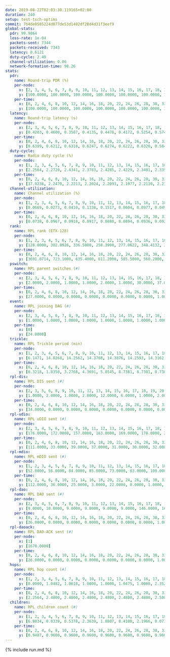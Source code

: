 ```yaml
---
date: 2019-08-22T02:03:38.119165+02:00
duration: 240
setup: test-tsch-optims
commit: 7b4de0585224d877de53d1402df28d4d31f3eef9
global-stats:
  pdr: 99.9864
  loss-rate: 1e-04
  packets-sent: 7344
  packets-received: 7343
  latency: 0.6121
  duty-cycle: 2.40
  channel-utilization: 0.06
  network-formation-time: 98.26
stats:
  pdr:
    name: Round-trip PDR (%)
    per-node:
      x: [2, 3, 4, 5, 6, 7, 8, 9, 10, 11, 12, 13, 14, 15, 16, 17, 18, 19, 20, 21, 22, 23, 24, 25]
      y: [100.0000, 100.0000, 100.0000, 100.0000, 100.0000, 100.0000, 100.0000, 100.0000, 100.0000, 100.0000, 100.0000, 100.0000, 100.0000, 100.0000, 100.0000, 99.6516, 100.0000, 100.0000, 100.0000, 100.0000, 100.0000, 100.0000, 100.0000, 100.0000]
    per-time:
      x: [0, 2, 4, 6, 8, 10, 12, 14, 16, 18, 20, 22, 24, 26, 28, 30, 32, 34, 36, 38, 40, 42, 44, 46, 48, 50, 52, 54, 56, 58, 60, 62, 64, 66, 68, 70, 72, 74, 76, 78, 80, 82, 84, 86, 88, 90, 92, 94, 96, 98, 100, 102, 104, 106, 108, 110, 112, 114, 116, 118, 120, 122, 124]
      y: [100.0000, 100.0000, 100.0000, 100.0000, 100.0000, 100.0000, 100.0000, 100.0000, 100.0000, 100.0000, 100.0000, 100.0000, 100.0000, 100.0000, 100.0000, 100.0000, 100.0000, 99.1736, 100.0000, 100.0000, 100.0000, 100.0000, 100.0000, 100.0000, 100.0000, 100.0000, 100.0000, 100.0000, 100.0000, 100.0000, 100.0000, 100.0000, 100.0000, 100.0000, 100.0000, 100.0000, 100.0000, 100.0000, 100.0000, 100.0000, 100.0000, 100.0000, 100.0000, 100.0000, 100.0000, 100.0000, 100.0000, 100.0000, 100.0000, 100.0000, 100.0000, 100.0000, 100.0000, 100.0000, 100.0000, 100.0000, 100.0000, 100.0000, 100.0000, 100.0000, 100.0000, 100.0000, null]
  latency:
    name: Round-trip latency (s)
    per-node:
      x: [2, 3, 4, 5, 6, 7, 8, 9, 10, 11, 12, 13, 14, 15, 16, 17, 18, 19, 20, 21, 22, 23, 24, 25]
      y: [0.4203, 0.4600, 0.3587, 0.4135, 0.4478, 0.4172, 0.5254, 0.5743, 0.4173, 0.5561, 0.5141, 0.5760, 0.6531, 0.5913, 0.6517, 0.6991, 0.6986, 0.7366, 0.7659, 0.8414, 0.7474, 0.9212, 0.9050, 0.8365]
    per-time:
      x: [0, 2, 4, 6, 8, 10, 12, 14, 16, 18, 20, 22, 24, 26, 28, 30, 32, 34, 36, 38, 40, 42, 44, 46, 48, 50, 52, 54, 56, 58, 60, 62, 64, 66, 68, 70, 72, 74, 76, 78, 80, 82, 84, 86, 88, 90, 92, 94, 96, 98, 100, 102, 104, 106, 108, 110, 112, 114, 116, 118, 120, 122, 124]
      y: [0.6399, 0.6212, 0.6318, 0.6247, 0.6274, 0.6222, 0.6320, 0.5848, 0.6491, 0.6544, 0.6130, 0.5990, 0.6057, 0.6447, 0.6958, 0.6705, 0.7174, 0.6932, 0.6304, 0.6846, 0.6649, 0.6819, 0.6586, 0.6330, 0.6725, 0.6359, 0.6517, 0.6344, 0.6254, 0.6164, 0.6271, 0.6194, 0.5973, 0.6152, 0.6137, 0.6042, 0.6206, 0.5918, 0.5949, 0.5634, 0.5778, 0.5951, 0.5872, 0.6237, 0.5913, 0.6055, 0.6139, 0.5743, 0.5506, 0.5849, 0.5414, 0.5727, 0.5769, 0.5364, 0.5298, 0.5817, 0.5871, 0.5443, 0.5445, 0.5459, 0.5261, 0.5354, null]
  duty-cycle:
    name: Radio duty cycle (%)
    per-node:
      x: [1, 2, 3, 4, 5, 6, 7, 8, 9, 10, 11, 12, 13, 14, 15, 16, 17, 18, 19, 20, 21, 22, 23, 24, 25]
      y: [2.2564, 2.2720, 2.4341, 2.3783, 2.4285, 2.4229, 2.3481, 2.3356, 2.3093, 2.1529, 2.4106, 2.4415, 2.4935, 2.3974, 2.4252, 2.4182, 2.4297, 2.3642, 2.6649, 2.5838, 2.6005, 2.5439, 2.5177, 2.6543, 2.5967]
    per-time:
      x: [0, 2, 4, 6, 8, 10, 12, 14, 16, 18, 20, 22, 24, 26, 28, 30, 32, 34, 36, 38, 40, 42, 44, 46, 48, 50, 52, 54, 56, 58, 60, 62, 64, 66, 68, 70, 72, 74, 76, 78, 80, 82, 84, 86, 88, 90, 92, 94, 96, 98, 100, 102, 104, 106, 108, 110, 112, 114, 116, 118, 120, 122, 124, 126, 128, 130, 132, 134, 136, 138, 140, 142, 144, 146, 148, 150, 152, 154, 156, 158, 160, 162, 164, 166, 168, 170, 172, 174, 176, 178, 180, 182, 184, 186, 188, 190, 192, 194, 196, 198, 200, 202, 204, 206, 208, 210, 212, 214, 216, 218, 220, 222, 224, 226, 228, 230, 232, 234, 236, 238, 240]
      y: [37.9238, 2.2470, 2.2213, 2.2024, 2.2093, 2.1977, 2.2110, 2.2165, 2.1976, 2.2603, 2.2191, 2.2071, 2.1900, 2.1973, 2.2757, 2.2672, 2.2271, 2.2357, 2.2340, 2.1841, 2.2261, 2.2350, 2.2325, 2.2029, 2.2199, 2.2373, 2.2099, 2.2245, 2.2230, 2.2260, 2.2220, 2.2146, 2.2327, 2.2159, 2.2078, 2.2097, 2.2084, 2.2173, 2.1922, 2.2146, 2.1832, 2.1863, 2.2142, 2.2107, 2.2088, 2.2039, 2.2125, 2.2113, 2.2030, 2.1745, 2.2033, 2.1826, 2.2050, 2.1953, 2.1627, 2.1643, 2.2155, 2.2088, 2.1727, 2.1855, 2.1746, 2.0922, 2.1323, 2.3486, 2.3263, 2.2729, 2.3418, 2.4700, 2.4952, 2.4757, 2.4695, 2.5631, 2.4987, 2.1649, 2.0188, 2.0087, 2.0207, 2.0081, 1.9990, 2.0155, 2.0038, 2.0099, 2.0119, 1.9938, 1.9933, 1.9928, 2.0102, 2.0128, 1.9982, 1.9985, 1.9957, 1.9982, 1.9996, 1.9982, 1.9971, 2.0032, 1.9980, 2.0083, 1.9964, 1.9982, 1.9961, 2.0071, 2.0104, 2.0104, 2.0039, 2.0035, 1.9939, 1.9913, 2.0003, 1.9936, 1.9938, 1.9932, 1.9991, 2.0103, 1.9980, 1.9987, 2.0010, 1.9981, 2.0026, 1.9944, null]
  channel-utilization:
    name: Channel utilization (%)
    per-node:
      x: [1, 2, 3, 4, 5, 6, 7, 8, 9, 10, 11, 12, 13, 14, 15, 16, 17, 18, 19, 20, 21, 22, 23, 24, 25]
      y: [0.0669, 0.0273, 0.0410, 0.1338, 0.1517, 0.0604, 0.0977, 0.0498, 0.0341, 0.0466, 0.0321, 0.0840, 0.0796, 0.0426, 0.0804, 0.1003, 0.0287, 0.0525, 0.0564, 0.0787, 0.0325, 0.0523, 0.0322, 0.0293, 0.0321]
    per-time:
      x: [0, 2, 4, 6, 8, 10, 12, 14, 16, 18, 20, 22, 24, 26, 28, 30, 32, 34, 36, 38, 40, 42, 44, 46, 48, 50, 52, 54, 56, 58, 60, 62, 64, 66, 68, 70, 72, 74, 76, 78, 80, 82, 84, 86, 88, 90, 92, 94, 96, 98, 100, 102, 104, 106, 108, 110, 112, 114, 116, 118, 120, 122, 124, 126, 128, 130, 132, 134, 136, 138, 140, 142, 144, 146, 148, 150, 152, 154, 156, 158, 160, 162, 164, 166, 168, 170, 172, 174, 176, 178, 180, 182, 184, 186, 188, 190, 192, 194, 196, 198, 200, 202, 204, 206, 208, 210, 212, 214, 216, 218, 220, 222, 224, 226, 228, 230, 232, 234, 236, 238, 240]
      y: [0.0738, 0.0967, 0.0918, 0.0917, 0.0880, 0.0894, 0.0936, 0.0922, 0.0867, 0.1073, 0.0998, 0.0936, 0.0882, 0.0896, 0.1164, 0.1087, 0.1002, 0.1021, 0.1042, 0.0861, 0.0968, 0.1031, 0.1001, 0.0901, 0.0956, 0.1020, 0.0922, 0.0988, 0.0992, 0.0946, 0.0964, 0.0920, 0.0986, 0.0903, 0.0919, 0.0915, 0.0939, 0.0930, 0.0870, 0.0929, 0.0808, 0.0843, 0.0906, 0.0914, 0.0904, 0.0899, 0.0935, 0.0920, 0.0860, 0.0807, 0.0882, 0.0816, 0.0873, 0.0859, 0.0789, 0.0773, 0.0934, 0.0886, 0.0779, 0.0783, 0.0781, 0.0831, 0.0219, 0.0493, 0.0723, 0.0882, 0.1122, 0.1462, 0.1631, 0.1506, 0.1459, 0.1717, 0.1430, 0.0556, 0.0208, 0.0192, 0.0232, 0.0211, 0.0190, 0.0232, 0.0179, 0.0215, 0.0239, 0.0171, 0.0177, 0.0173, 0.0212, 0.0235, 0.0184, 0.0184, 0.0178, 0.0196, 0.0197, 0.0195, 0.0180, 0.0186, 0.0184, 0.0201, 0.0180, 0.0188, 0.0189, 0.0213, 0.0231, 0.0231, 0.0192, 0.0190, 0.0182, 0.0171, 0.0199, 0.0174, 0.0179, 0.0172, 0.0183, 0.0221, 0.0176, 0.0192, 0.0199, 0.0192, 0.0209, 0.0184, null]
  rank:
    name: RPL rank (ETX-128)
    per-node:
      x: [1, 2, 3, 4, 5, 6, 7, 8, 9, 10, 11, 12, 13, 14, 15, 16, 17, 18, 19, 20, 21, 22, 23, 24, 25]
      y: [128.0000, 302.8926, 336.5000, 258.3900, 277.0622, 348.4132, 304.2116, 7058.9628, 7619.8889, 342.5203, 455.2181, 432.3837, 2991.5135, 7004.0098, 6693.1453, 1588.6641, 7439.0918, 7525.6951, 5875.9721, 3437.2814, 5593.4859, 1050.0242, 9677.8483, 9378.8750, 6123.1655]
    per-time:
      x: [0, 2, 4, 6, 8, 10, 12, 14, 16, 18, 20, 22, 24, 26, 28, 30, 32, 34, 36, 38, 40, 42, 44, 46, 48, 50, 52, 54, 56, 58, 60, 62, 64, 66, 68, 70, 72, 74, 76, 78, 80, 82, 84, 86, 88, 90, 92, 94, 96, 98, 100, 102, 104, 106, 108, 110, 112, 114, 116, 118, 120, 122, 124, 126, 128, 130, 132, 134, 136, 138, 140, 142, 144, 146, 148, 150, 152, 154, 156, 158, 160, 162, 164, 166, 168, 170, 172, 174, 176, 178, 180, 182, 184, 186, 188, 190, 192, 194, 196, 198, 200, 202, 204, 206, 208, 210, 212, 214, 216, 218, 220, 222, 224, 226, 228, 230, 232, 234, 236, 238, 240]
      y: [3691.0714, 723.1000, 635.4000, 611.2000, 585.5000, 560.2800, 577.7600, 574.5882, 555.4314, 659.0357, 672.5882, 660.7200, 649.6000, 641.9412, 649.3704, 645.1698, 629.9804, 615.8600, 568.6346, 551.3269, 542.0392, 547.5490, 550.3400, 565.0000, 552.6800, 570.3600, 537.4902, 548.6863, 570.4706, 556.0200, 545.1731, 540.3800, 523.5800, 525.6863, 504.7000, 501.6471, 500.9623, 489.9412, 495.5400, 498.1176, 481.5400, 488.1200, 494.4400, 494.8800, 501.8824, 491.9600, 500.7308, 482.5882, 479.8600, 474.2400, 488.0000, 485.3725, 475.6800, 473.5200, 479.2600, 479.4528, 484.1800, 515.5686, 503.4600, 499.4400, 500.5098, 449.1311, 1139.0785, 2216.6565, 3441.0802, 3920.6744, 7136.1054, 22942.7951, 22456.5766, 22759.6963, 23436.8672, 22396.4658, 21601.9291, 7641.8615, 595.6863, 602.2200, 1866.3269, 607.4231, 600.6471, 1822.8113, 602.5962, 580.4808, 558.5686, 551.1000, 550.2600, 549.0800, 547.6000, 548.3019, 540.7000, 536.5200, 535.4600, 542.1154, 532.9020, 523.3800, 521.7600, 520.0784, 514.8000, 508.7000, 502.9020, 503.6400, 503.3400, 503.8627, 508.1667, 486.5385, 476.9200, 471.2000, 470.8400, 471.4200, 470.0000, 469.4400, 468.0400, 468.6000, 468.3800, 474.4706, 468.1800, 468.0600, 470.9200, 470.1400, 470.6078, 468.5882, 128.0000]
  pswitch:
    name: RPL parent switches (#)
    per-node:
      x: [2, 3, 4, 5, 6, 7, 8, 9, 10, 11, 12, 13, 14, 15, 16, 17, 18, 19, 20, 21, 22, 23, 24, 25]
      y: [2.0000, 2.0000, 1.0000, 1.0000, 2.0000, 1.0000, 30.0000, 37.0000, 6.0000, 3.0000, 5.0000, 11.0000, 37.0000, 32.0000, 12.0000, 36.0000, 37.0000, 26.0000, 15.0000, 27.0000, 8.0000, 47.0000, 45.0000, 25.0000]
    per-time:
      x: [0, 2, 4, 6, 8, 10, 12, 14, 16, 18, 20, 22, 24, 26, 28, 30, 32, 34, 36, 38, 40, 42, 44, 46, 48, 50, 52, 54, 56, 58, 60, 62, 64, 66, 68, 70, 72, 74, 76, 78, 80, 82, 84, 86, 88, 90, 92, 94, 96, 98, 100, 102, 104, 106, 108, 110, 112, 114, 116, 118, 120, 122, 124, 126, 128, 130, 132, 134, 136, 138, 140, 142, 144, 146, 148, 150, 152, 154, 156, 158, 160, 162, 164, 166, 168, 170, 172, 174, 176, 178, 180, 182, 184, 186, 188, 190, 192, 194, 196, 198, 200, 202, 204, 206, 208, 210, 212, 214, 216, 218, 220, 222, 224, 226, 228, 230, 232, 234, 236, 238]
      y: [27.0000, 0.0000, 0.0000, 0.0000, 0.0000, 0.0000, 0.0000, 1.0000, 1.0000, 6.0000, 1.0000, 0.0000, 0.0000, 1.0000, 4.0000, 3.0000, 1.0000, 0.0000, 2.0000, 2.0000, 1.0000, 1.0000, 0.0000, 1.0000, 0.0000, 0.0000, 1.0000, 1.0000, 1.0000, 0.0000, 2.0000, 0.0000, 0.0000, 1.0000, 0.0000, 1.0000, 3.0000, 1.0000, 0.0000, 1.0000, 0.0000, 0.0000, 0.0000, 0.0000, 1.0000, 0.0000, 2.0000, 1.0000, 0.0000, 0.0000, 0.0000, 1.0000, 0.0000, 0.0000, 0.0000, 3.0000, 0.0000, 1.0000, 0.0000, 0.0000, 1.0000, 2.0000, 5.0000, 10.0000, 15.0000, 20.0000, 28.0000, 37.0000, 43.0000, 44.0000, 39.0000, 52.0000, 39.0000, 10.0000, 1.0000, 0.0000, 1.0000, 2.0000, 1.0000, 2.0000, 2.0000, 2.0000, 1.0000, 0.0000, 0.0000, 0.0000, 0.0000, 3.0000, 0.0000, 0.0000, 0.0000, 2.0000, 1.0000, 0.0000, 0.0000, 1.0000, 0.0000, 0.0000, 1.0000, 0.0000, 0.0000, 1.0000, 4.0000, 2.0000, 0.0000, 0.0000, 0.0000, 0.0000, 0.0000, 0.0000, 0.0000, 0.0000, 0.0000, 1.0000, 0.0000, 0.0000, 0.0000, 0.0000, 1.0000, 1.0000]
  event:
    name: RPL joining DAG (#)
    per-node:
      x: [2, 3, 4, 5, 6, 7, 8, 9, 10, 11, 12, 13, 14, 15, 16, 17, 18, 19, 20, 21, 22, 23, 24, 25]
      y: [1.0000, 1.0000, 1.0000, 1.0000, 1.0000, 1.0000, 1.0000, 1.0000, 1.0000, 1.0000, 1.0000, 1.0000, 1.0000, 1.0000, 1.0000, 1.0000, 1.0000, 1.0000, 1.0000, 1.0000, 1.0000, 1.0000, 1.0000, 1.0000]
    per-time:
      x: [0]
      y: [24.0000]
  trickle:
    name: RPL Trickle period (min)
    per-node:
      x: [1, 2, 3, 4, 5, 6, 7, 8, 9, 10, 11, 12, 13, 14, 15, 16, 17, 18, 19, 20, 21, 22, 23, 24, 25]
      y: [6.1471, 14.8268, 14.2562, 14.3768, 14.3876, 14.2593, 14.3162, 15.9322, 11.7178, 14.6374, 14.4739, 14.1351, 13.4701, 11.4585, 12.0850, 13.1192, 16.0550, 10.7779, 11.3080, 12.4051, 12.5820, 13.7739, 16.1872, 11.0526, 11.5577]
    per-time:
      x: [0, 2, 4, 6, 8, 10, 12, 14, 16, 18, 20, 22, 24, 26, 28, 30, 32, 34, 36, 38, 40, 42, 44, 46, 48, 50, 52, 54, 56, 58, 60, 62, 64, 66, 68, 70, 72, 74, 76, 78, 80, 82, 84, 86, 88, 90, 92, 94, 96, 98, 100, 102, 104, 106, 108, 110, 112, 114, 116, 118, 120, 122, 124, 126, 128, 130, 132, 134, 136, 138, 140, 142, 144, 146, 148, 150, 152, 154, 156, 158, 160, 162, 164, 166, 168, 170, 172, 174, 176, 178, 180, 182, 184, 186, 188, 190, 192, 194, 196, 198, 200, 202, 204, 206, 208, 210, 212, 214, 216, 218, 220, 222, 224, 226, 228, 230, 232, 234, 236, 238, 240]
      y: [0.3218, 1.8350, 3.2768, 4.3691, 5.8545, 8.7381, 8.7381, 8.7381, 8.7381, 15.4807, 15.3132, 15.7723, 15.9034, 16.1056, 16.5054, 16.1573, 16.4483, 16.4277, 17.4763, 17.4763, 17.4763, 17.4763, 17.4763, 17.4763, 17.4763, 17.4763, 17.4763, 17.4763, 17.1389, 16.8428, 16.8881, 16.9520, 16.9520, 17.1336, 17.1267, 17.1336, 17.1465, 17.3049, 17.4763, 17.4763, 17.4763, 17.4763, 17.4763, 17.4763, 17.4763, 17.4763, 17.4763, 17.4763, 17.4763, 17.4763, 17.4763, 17.4763, 17.4763, 17.4763, 17.4763, 17.4763, 17.4763, 17.4763, 17.4763, 17.4763, 17.4763, 17.4763, 16.0129, 2.1009, 1.8164, 1.6790, 2.2920, 4.2096, 4.0228, 4.0717, 3.9509, 2.5661, 2.8161, 2.6929, 3.0626, 4.5875, 5.2959, 7.8769, 8.8238, 8.7433, 9.8094, 13.6953, 16.6196, 16.6025, 16.7772, 16.9520, 17.1267, 17.1465, 17.3015, 17.4763, 17.4763, 17.4763, 17.4763, 17.4763, 17.4763, 17.4763, 17.4763, 17.4763, 17.4763, 17.4763, 17.4763, 17.4763, 17.4763, 17.4763, 17.4763, 17.4763, 17.4763, 17.4763, 17.4763, 17.4763, 17.4763, 17.4763, 17.4763, 17.4763, 17.4763, 17.4763, 17.4763, 17.4763, 17.4763, 17.4763, 17.4763]
  rpl-dis:
    name: RPL DIS sent (#)
    per-node:
      x: [2, 3, 5, 6, 8, 9, 10, 11, 12, 13, 14, 15, 16, 17, 18, 19, 20, 21, 22, 23, 24, 25]
      y: [1.0000, 2.0000, 1.0000, 2.0000, 12.0000, 6.0000, 1.0000, 2.0000, 1.0000, 1.0000, 5.0000, 6.0000, 1.0000, 8.0000, 5.0000, 4.0000, 2.0000, 6.0000, 2.0000, 11.0000, 13.0000, 7.0000]
    per-time:
      x: [0, 2, 4, 6, 8, 10, 12, 14, 16, 18, 20, 22, 24, 26, 28, 30, 32, 34, 36, 38, 40, 42, 44, 46, 48, 50, 52, 54, 56, 58, 60, 62, 64, 66, 68, 70, 72, 74, 76, 78, 80, 82, 84, 86, 88, 90, 92, 94, 96, 98, 100, 102, 104, 106, 108, 110, 112, 114, 116, 118, 120, 122, 124, 126, 128, 130, 132, 134, 136, 138, 140, 142, 144, 146]
      y: [34.0000, 0.0000, 0.0000, 0.0000, 0.0000, 0.0000, 0.0000, 0.0000, 0.0000, 0.0000, 0.0000, 0.0000, 0.0000, 0.0000, 0.0000, 0.0000, 0.0000, 0.0000, 0.0000, 0.0000, 0.0000, 0.0000, 0.0000, 0.0000, 0.0000, 0.0000, 0.0000, 0.0000, 0.0000, 0.0000, 0.0000, 0.0000, 0.0000, 0.0000, 0.0000, 0.0000, 0.0000, 0.0000, 0.0000, 0.0000, 0.0000, 0.0000, 0.0000, 0.0000, 0.0000, 0.0000, 0.0000, 0.0000, 0.0000, 0.0000, 0.0000, 0.0000, 0.0000, 0.0000, 0.0000, 0.0000, 0.0000, 0.0000, 0.0000, 0.0000, 0.0000, 0.0000, 2.0000, 4.0000, 4.0000, 4.0000, 5.0000, 7.0000, 12.0000, 5.0000, 6.0000, 8.0000, 7.0000, 1.0000]
  rpl-udio:
    name: RPL uDIO sent (#)
    per-node:
      x: [2, 3, 4, 5, 6, 7, 8, 9, 10, 11, 12, 13, 14, 15, 16, 17, 18, 19, 20, 21, 22, 23, 24, 25]
      y: [176.0000, 172.0000, 157.0000, 163.0000, 169.0000, 178.0000, 222.0000, 206.0000, 170.0000, 173.0000, 172.0000, 183.0000, 195.0000, 223.0000, 167.0000, 194.0000, 198.0000, 184.0000, 174.0000, 173.0000, 180.0000, 167.0000, 164.0000, 171.0000]
    per-time:
      x: [0, 2, 4, 6, 8, 10, 12, 14, 16, 18, 20, 22, 24, 26, 28, 30, 32, 34, 36, 38, 40, 42, 44, 46, 48, 50, 52, 54, 56, 58, 60, 62, 64, 66, 68, 70, 72, 74, 76, 78, 80, 82, 84, 86, 88, 90, 92, 94, 96, 98, 100, 102, 104, 106, 108, 110, 112, 114, 116, 118, 120, 122, 124, 126, 128, 130, 132, 134, 136, 138, 140, 142, 144, 146, 148, 150, 152, 154, 156, 158, 160, 162, 164, 166, 168, 170, 172, 174, 176, 178, 180, 182, 184, 186, 188, 190, 192, 194, 196, 198, 200, 202, 204, 206, 208, 210, 212, 214, 216, 218, 220, 222, 224, 226, 228, 230, 232, 234, 236, 238, 240]
      y: [111.0000, 33.0000, 39.0000, 37.0000, 31.0000, 30.0000, 32.0000, 38.0000, 32.0000, 56.0000, 32.0000, 34.0000, 35.0000, 29.0000, 40.0000, 40.0000, 33.0000, 31.0000, 36.0000, 27.0000, 35.0000, 37.0000, 38.0000, 31.0000, 32.0000, 33.0000, 31.0000, 41.0000, 34.0000, 29.0000, 36.0000, 33.0000, 32.0000, 35.0000, 31.0000, 28.0000, 27.0000, 33.0000, 33.0000, 31.0000, 32.0000, 33.0000, 32.0000, 32.0000, 31.0000, 32.0000, 33.0000, 36.0000, 36.0000, 30.0000, 31.0000, 31.0000, 28.0000, 30.0000, 40.0000, 28.0000, 33.0000, 38.0000, 31.0000, 31.0000, 33.0000, 31.0000, 38.0000, 44.0000, 42.0000, 41.0000, 59.0000, 77.0000, 65.0000, 47.0000, 55.0000, 48.0000, 53.0000, 48.0000, 29.0000, 30.0000, 36.0000, 38.0000, 32.0000, 32.0000, 28.0000, 38.0000, 37.0000, 33.0000, 37.0000, 31.0000, 34.0000, 37.0000, 25.0000, 35.0000, 33.0000, 36.0000, 34.0000, 34.0000, 31.0000, 33.0000, 31.0000, 45.0000, 34.0000, 33.0000, 35.0000, 35.0000, 37.0000, 31.0000, 45.0000, 31.0000, 33.0000, 31.0000, 38.0000, 29.0000, 31.0000, 35.0000, 41.0000, 37.0000, 30.0000, 32.0000, 32.0000, 30.0000, 39.0000, 32.0000, 6.0000]
  rpl-mdio:
    name: RPL mDIO sent (#)
    per-node:
      x: [1, 2, 3, 4, 5, 6, 7, 8, 9, 10, 11, 12, 13, 14, 15, 16, 17, 18, 19, 20, 21, 22, 23, 24, 25]
      y: [52.0000, 56.0000, 84.0000, 85.0000, 73.0000, 83.0000, 100.0000, 33.0000, 40.0000, 67.0000, 83.0000, 100.0000, 78.0000, 51.0000, 28.0000, 106.0000, 26.0000, 57.0000, 67.0000, 102.0000, 57.0000, 112.0000, 26.0000, 29.0000, 67.0000]
    per-time:
      x: [0, 2, 4, 6, 8, 10, 12, 14, 16, 18, 20, 22, 24, 26, 28, 30, 32, 34, 36, 38, 40, 42, 44, 46, 48, 50, 52, 54, 56, 58, 60, 62, 64, 66, 68, 70, 72, 74, 76, 78, 80, 82, 84, 86, 88, 90, 92, 94, 96, 98, 100, 102, 104, 106, 108, 110, 112, 114, 116, 118, 120, 122, 124, 126, 128, 130, 132, 134, 136, 138, 140, 142, 144, 146, 148, 150, 152, 154, 156, 158, 160, 162, 164, 166, 168, 170, 172, 174, 176, 178, 180, 182, 184, 186, 188, 190, 192, 194, 196, 198, 200, 202, 204, 206, 208, 210, 212, 214, 216, 218, 220, 222, 224, 226, 228, 230, 232, 234, 236, 238]
      y: [112.0000, 36.0000, 25.0000, 3.0000, 22.0000, 0.0000, 1.0000, 11.0000, 11.0000, 13.0000, 5.0000, 3.0000, 1.0000, 4.0000, 6.0000, 9.0000, 4.0000, 3.0000, 1.0000, 0.0000, 0.0000, 0.0000, 5.0000, 4.0000, 7.0000, 5.0000, 4.0000, 0.0000, 2.0000, 3.0000, 3.0000, 6.0000, 5.0000, 9.0000, 3.0000, 0.0000, 1.0000, 0.0000, 0.0000, 1.0000, 4.0000, 5.0000, 7.0000, 7.0000, 1.0000, 0.0000, 0.0000, 0.0000, 4.0000, 3.0000, 5.0000, 6.0000, 7.0000, 0.0000, 0.0000, 0.0000, 0.0000, 6.0000, 1.0000, 9.0000, 7.0000, 2.0000, 37.0000, 74.0000, 117.0000, 103.0000, 114.0000, 113.0000, 114.0000, 69.0000, 62.0000, 89.0000, 101.0000, 74.0000, 24.0000, 13.0000, 16.0000, 7.0000, 2.0000, 8.0000, 13.0000, 8.0000, 0.0000, 1.0000, 1.0000, 2.0000, 7.0000, 4.0000, 3.0000, 5.0000, 2.0000, 1.0000, 1.0000, 0.0000, 1.0000, 7.0000, 5.0000, 8.0000, 1.0000, 1.0000, 1.0000, 1.0000, 1.0000, 2.0000, 9.0000, 5.0000, 2.0000, 2.0000, 3.0000, 1.0000, 1.0000, 3.0000, 2.0000, 6.0000, 7.0000, 1.0000, 3.0000, 0.0000, 1.0000, 1.0000]
  rpl-dao:
    name: RPL DAO sent (#)
    per-node:
      x: [2, 3, 4, 5, 6, 7, 8, 9, 10, 11, 12, 13, 14, 15, 16, 17, 18, 19, 20, 21, 22, 23, 24, 25]
      y: [9.0000, 10.0000, 9.0000, 9.0000, 9.0000, 9.0000, 146.0000, 164.0000, 12.0000, 10.0000, 11.0000, 49.0000, 153.0000, 137.0000, 34.0000, 157.0000, 158.0000, 120.0000, 56.0000, 104.0000, 17.0000, 198.0000, 191.0000, 112.0000]
    per-time:
      x: [0, 2, 4, 6, 8, 10, 12, 14, 16, 18, 20, 22, 24, 26, 28, 30, 32, 34, 36, 38, 40, 42, 44, 46, 48, 50, 52, 54, 56, 58, 60, 62, 64, 66, 68, 70, 72, 74, 76, 78, 80, 82, 84, 86, 88, 90, 92, 94, 96, 98, 100, 102, 104, 106, 108, 110, 112, 114, 116, 118, 120, 122, 124, 126, 128, 130, 132, 134, 136, 138, 140, 142, 144, 146, 148, 150, 152, 154, 156, 158, 160, 162, 164, 166, 168, 170, 172, 174, 176, 178, 180, 182, 184, 186, 188, 190, 192, 194, 196, 198, 200, 202, 204, 206, 208, 210, 212, 214, 216, 218, 220, 222, 224, 226, 228, 230, 232, 234, 236, 238]
      y: [26.0000, 0.0000, 0.0000, 0.0000, 0.0000, 0.0000, 0.0000, 1.0000, 1.0000, 6.0000, 1.0000, 0.0000, 0.0000, 1.0000, 22.0000, 3.0000, 1.0000, 0.0000, 2.0000, 2.0000, 1.0000, 1.0000, 0.0000, 2.0000, 0.0000, 1.0000, 1.0000, 2.0000, 11.0000, 2.0000, 2.0000, 0.0000, 2.0000, 2.0000, 0.0000, 2.0000, 3.0000, 2.0000, 1.0000, 2.0000, 0.0000, 0.0000, 6.0000, 3.0000, 2.0000, 0.0000, 4.0000, 2.0000, 0.0000, 0.0000, 3.0000, 3.0000, 1.0000, 1.0000, 0.0000, 3.0000, 3.0000, 5.0000, 0.0000, 1.0000, 2.0000, 3.0000, 24.0000, 40.0000, 75.0000, 108.0000, 142.0000, 183.0000, 210.0000, 221.0000, 202.0000, 242.0000, 173.0000, 21.0000, 1.0000, 2.0000, 6.0000, 2.0000, 1.0000, 8.0000, 3.0000, 2.0000, 1.0000, 0.0000, 0.0000, 4.0000, 4.0000, 4.0000, 0.0000, 2.0000, 1.0000, 3.0000, 1.0000, 2.0000, 1.0000, 2.0000, 1.0000, 0.0000, 1.0000, 3.0000, 1.0000, 7.0000, 4.0000, 4.0000, 1.0000, 1.0000, 0.0000, 1.0000, 2.0000, 2.0000, 1.0000, 0.0000, 0.0000, 4.0000, 1.0000, 2.0000, 3.0000, 5.0000, 3.0000, 1.0000]
  rpl-daoack:
    name: RPL DAO-ACK sent (#)
    per-node:
      x: [1]
      y: [1678.0000]
    per-time:
      x: [0, 2, 4, 6, 8, 10, 12, 14, 16, 18, 20, 22, 24, 26, 28, 30, 32, 34, 36, 38, 40, 42, 44, 46, 48, 50, 52, 54, 56, 58, 60, 62, 64, 66, 68, 70, 72, 74, 76, 78, 80, 82, 84, 86, 88, 90, 92, 94, 96, 98, 100, 102, 104, 106, 108, 110, 112, 114, 116, 118, 120, 122, 124, 126, 128, 130, 132, 134, 136, 138, 140, 142, 144, 146, 148, 150, 152, 154, 156, 158, 160, 162, 164, 166, 168, 170, 172, 174, 176, 178, 180, 182, 184, 186, 188, 190, 192, 194, 196, 198, 200, 202, 204, 206, 208, 210, 212, 214, 216, 218, 220, 222, 224, 226, 228, 230, 232, 234, 236, 238]
      y: [26.0000, 0.0000, 0.0000, 0.0000, 0.0000, 0.0000, 0.0000, 1.0000, 1.0000, 6.0000, 1.0000, 0.0000, 0.0000, 1.0000, 21.0000, 3.0000, 1.0000, 0.0000, 2.0000, 2.0000, 1.0000, 1.0000, 0.0000, 2.0000, 0.0000, 1.0000, 1.0000, 2.0000, 11.0000, 2.0000, 2.0000, 0.0000, 2.0000, 2.0000, 0.0000, 2.0000, 3.0000, 2.0000, 1.0000, 2.0000, 0.0000, 0.0000, 6.0000, 3.0000, 2.0000, 0.0000, 4.0000, 2.0000, 0.0000, 0.0000, 3.0000, 3.0000, 1.0000, 1.0000, 0.0000, 3.0000, 3.0000, 5.0000, 0.0000, 1.0000, 2.0000, 3.0000, 3.0000, 19.0000, 35.0000, 47.0000, 117.0000, 183.0000, 207.0000, 212.0000, 195.0000, 227.0000, 170.0000, 21.0000, 1.0000, 2.0000, 6.0000, 2.0000, 1.0000, 8.0000, 3.0000, 2.0000, 1.0000, 0.0000, 0.0000, 4.0000, 4.0000, 4.0000, 0.0000, 2.0000, 1.0000, 3.0000, 1.0000, 2.0000, 1.0000, 2.0000, 1.0000, 0.0000, 1.0000, 3.0000, 1.0000, 7.0000, 4.0000, 4.0000, 1.0000, 1.0000, 0.0000, 1.0000, 2.0000, 2.0000, 1.0000, 0.0000, 0.0000, 4.0000, 1.0000, 2.0000, 3.0000, 5.0000, 3.0000, 1.0000]
  hops:
    name: RPL hop count (#)
    per-node:
      x: [1, 2, 3, 4, 5, 6, 7, 8, 9, 10, 11, 12, 13, 14, 15, 16, 17, 18, 19, 20, 21, 22, 23, 24, 25]
      y: [0.0000, 1.0482, 1.0618, 1.0000, 1.0000, 1.0475, 1.0000, 2.3522, 2.2578, 1.0391, 2.0228, 2.0007, 2.0026, 2.1870, 2.0293, 2.1771, 2.9831, 3.0625, 3.0306, 3.1681, 4.0143, 3.1498, 4.3837, 4.3498, 4.1192]
    per-time:
      x: [0, 2, 4, 6, 8, 10, 12, 14, 16, 18, 20, 22, 24, 26, 28, 30, 32, 34, 36, 38, 40, 42, 44, 46, 48, 50, 52, 54, 56, 58, 60, 62, 64, 66, 68, 70, 72, 74, 76, 78, 80, 82, 84, 86, 88, 90, 92, 94, 96, 98, 100, 102, 104, 106, 108, 110, 112, 114, 116, 118, 120, 122, 124, 126, 128, 130, 132, 134, 136, 138, 140, 142, 144, 146, 148, 150, 152, 154, 156, 158, 160, 162, 164, 166, 168, 170, 172, 174, 176, 178, 180, 182, 184, 186, 188, 190, 192, 194, 196, 198, 200, 202, 204, 206, 208, 210, 212, 214, 216, 218, 220, 222, 224, 226, 228, 230, 232, 234, 236, 238, 240]
      y: [2.2564, 2.4800, 2.4800, 2.4800, 2.4800, 2.4800, 2.4800, 2.5000, 2.5000, 2.5200, 2.5200, 2.5200, 2.5200, 2.5200, 2.6200, 2.6200, 2.6400, 2.6800, 2.6400, 2.6400, 2.6000, 2.6600, 2.6400, 2.6400, 2.6400, 2.6400, 2.6400, 2.6000, 2.5600, 2.5600, 2.5800, 2.6000, 2.6000, 2.5600, 2.5600, 2.5600, 2.4800, 2.4000, 2.4000, 2.4200, 2.4400, 2.4400, 2.4400, 2.4400, 2.4400, 2.4000, 2.4200, 2.3800, 2.3600, 2.3600, 2.3600, 2.3600, 2.3200, 2.3200, 2.3200, 2.3200, 2.1200, 2.1200, 2.1200, 2.1200, 2.1200, 2.1600, 2.1702, 2.2391, 2.2516, 2.2536, 2.2339, 2.3200, 2.3600, 2.3400, 2.4200, 2.3600, 2.3400, 2.5600, 2.5600, 2.5600, 2.6000, 2.6800, 2.6800, 2.7000, 2.6200, 2.5200, 2.5200, 2.5200, 2.5200, 2.5200, 2.5200, 2.4600, 2.4400, 2.4400, 2.4400, 2.5200, 2.5800, 2.5600, 2.5600, 2.5600, 2.5600, 2.5600, 2.5800, 2.6000, 2.6000, 2.5600, 2.4800, 2.3400, 2.3200, 2.3200, 2.3200, 2.3200, 2.3200, 2.3200, 2.3200, 2.3200, 2.3200, 2.3200, 2.3200, 2.3200, 2.3200, 2.3200, 2.3200, 2.3200, null]
  children:
    name: RPL children count (#)
    per-node:
      x: [1, 2, 3, 4, 5, 6, 7, 8, 9, 10, 11, 12, 13, 14, 15, 16, 17, 18, 19, 20, 21, 22, 23, 24, 25]
      y: [6.8034, 0.0339, 0.5378, 2.3639, 1.0807, 0.4108, 2.1966, 0.0736, 0.0039, 0.6921, 0.1322, 2.0339, 1.2077, 0.1186, 0.2214, 1.9408, 0.0000, 0.3329, 1.1798, 1.3915, 0.2651, 0.6202, 0.0202, 0.0000, 0.3349]
    per-time:
      x: [0, 2, 4, 6, 8, 10, 12, 14, 16, 18, 20, 22, 24, 26, 28, 30, 32, 34, 36, 38, 40, 42, 44, 46, 48, 50, 52, 54, 56, 58, 60, 62, 64, 66, 68, 70, 72, 74, 76, 78, 80, 82, 84, 86, 88, 90, 92, 94, 96, 98, 100, 102, 104, 106, 108, 110, 112, 114, 116, 118, 120, 122, 124, 126, 128, 130, 132, 134, 136, 138, 140, 142, 144, 146, 148, 150, 152, 154, 156, 158, 160, 162, 164, 166, 168, 170, 172, 174, 176, 178, 180, 182, 184, 186, 188, 190, 192, 194, 196, 198, 200, 202, 204, 206, 208, 210, 212, 214, 216, 218, 220, 222, 224, 226, 228, 230, 232, 234, 236, 238, 240]
      y: [0.9487, 0.9600, 0.9600, 0.9600, 0.9600, 0.9600, 0.9600, 0.9600, 0.9600, 0.9600, 0.9600, 0.9600, 0.9600, 0.9600, 0.9600, 0.9600, 0.9600, 0.9600, 0.9600, 0.9600, 0.9600, 0.9600, 0.9600, 0.9600, 0.9600, 0.9600, 0.9600, 0.9600, 0.9600, 0.9600, 0.9600, 0.9600, 0.9600, 0.9600, 0.9600, 0.9600, 0.9600, 0.9600, 0.9600, 0.9600, 0.9600, 0.9600, 0.9600, 0.9600, 0.9600, 0.9600, 0.9600, 0.9600, 0.9600, 0.9600, 0.9600, 0.9600, 0.9600, 0.9600, 0.9600, 0.9600, 0.9600, 0.9600, 0.9600, 0.9600, 0.9600, 0.9600, 0.9600, 0.9600, 0.9600, 0.9600, 0.9600, 0.9600, 0.9600, 0.9600, 0.9600, 0.9600, 0.9600, 0.9600, 0.9600, 0.9600, 0.9600, 0.9600, 0.9600, 0.9600, 0.9600, 0.9600, 0.9600, 0.9600, 0.9600, 0.9600, 0.9600, 0.9600, 0.9600, 0.9600, 0.9600, 0.9600, 0.9600, 0.9600, 0.9600, 0.9600, 0.9600, 0.9600, 0.9600, 0.9600, 0.9600, 0.9600, 0.9600, 0.9600, 0.9600, 0.9600, 0.9600, 0.9600, 0.9600, 0.9600, 0.9600, 0.9600, 0.9600, 0.9600, 0.9600, 0.9600, 0.9600, 0.9600, 0.9600, 0.9600, null]
---
```


{% include run.md %}

